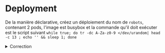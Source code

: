 # Deployment


De la manière déclarative, créez un déploiement du nom de `robots`, contenant 2 pods, l'image est busybox et la commande qu'il doit exécuter est le script suivant `while true; do tr -dc A-Za-z0-9 </dev/urandom| head -c 13 ; echo '' && sleep 1; done`

<details><summary>Correction</summary>

Pour générer les fichier YAML correspondant, il existe une astuce simple qui est de combiner l'utilisation de kubectl avec l'option `--dry-run=client -o yaml` 
l'option `--dry-run=client`indique à l'PAI server que nous somme entrain de faire des simulations et qu'il ne devra pas créer la ressource
l'otion `- o yaml` est de dire que nous voulons un output de l'objet au format YAML. 

```bash
# Etape 1 => créer un fichier du script

$ cat << _EOF > script.sh
#!/bin/sh
while true; do tr -dc A-Za-z0-9 </dev/urandom| head -c 13 ; echo '' && sleep 1; done
_EOF 

# Etape 2 => créer le fichier YAML du déploiement

$ kubectl create deployment robots --replicas 2  --dry-run=client -o yaml --image busybox -- /bin/sh -c "`cat script.sh`" > robots.yml

# Etape 3 => Visualisez le manifest créé et apportez des modifications si nécessaires
$ cat robots.yml
```

Le fichier YAML créé :

```yaml
apiVersion: apps/v1
kind: Deployment
metadata:
  creationTimestamp: null
  labels:
    app: robots
  name: robots
spec:
  replicas: 2
  selector:
    matchLabels:
      app: robots
  strategy: {}
  template:
    metadata:
      creationTimestamp: null
      labels:
        app: robots
    spec:
      containers:
      - command:
        - /bin/sh
        - -c
        - |-
          #!/bin/sh
          while true; do tr -dc A-Za-z0-9 </dev/urandom| head -c 13 ; echo '' && sleep 1; done
        image: busybox
        name: busybox
        resources: {}
status: {}
```

Pour déployer donc nous ferons

```bash
kubectl apply -f robots.yml
```

Normalement si le déploiement est bien fait, vous pouvez voir les logs des pods


```bash
$ kubectl logs -f robots-577dbd8d5d-25mdb
F1buq9n5dhonu
QpcV5rcnf5yqm
eSn3raQVvBf0T
TA92AZM9Asjqr
```

</details>